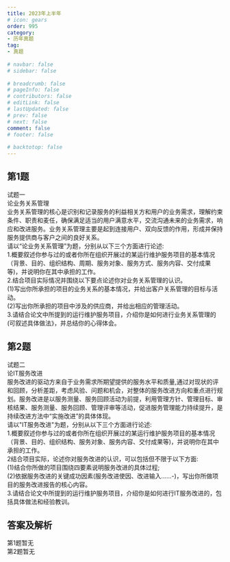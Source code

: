 ```yaml
---  
title: 2023年上半年  
# icon: gears  
order: 995  
category:  
- 历年真题  
tag:  
- 真题  
  
# navbar: false  
# sidebar: false  
  
# breadcrumb: false  
# pageInfo: false  
# contributors: false  
# editLink: false  
# lastUpdated: false  
# prev: false  
# next: false  
comment: false  
# footer: false  
  
# backtotop: false  
---  
```

## 第1题 ##

试题一  
论业务关系管理  
业务关系管理的核心是识别和记录服务的利益相关方和用户的业务需求，理解约束条件、职责和麦任，确保满足适当的用户满意水平，交流沟通未来的业务需求，响应和改进服务。业务关系管理主要是起到连接用户、双向反馈的作用，形成并保持服务提供商与客户之间的良好关系。  
请以“论业务关系管理”为题，分别从以下三个方面进行论述:  
1.概要叙述你参与过的或者你所在组织开展过的某运行维护服务项目的基本情况（背景、目的、组织结构、周期、服务对象、服务方式、服务内容、交付成果等)，并说明你在其中承担的工作。  
2.结合项目实际情况并围绕以下要点论述你对业务关系管理的认识。  
(1)写出你所承担的项目的业务关系的基本情况，并给出客户关系管理的目标与活动。  
(2)写出你所承担的项目中涉及的供应商，并给出相应的管理活动。  
3.请结合论文中所提到的运行维护服务项目，介绍你是如何进行业务关系管理的(可叙述具体做法》，并总结你的心得体会。  


## 第2题 ##

试题二  
论IT服务改进  
服务改进的驱动方来自于业务需求所期望提供的服务水平和质量,通过对现状的评和回顾，分析差距，考虑风验、问题和机会，对整体的服务改进方向和重点进行规划。服务改进是以服务测量、服务回顾活动为前提，利用管理方针、管理目标、审核结果、服务测量、服务回顾、管理评审等活动，促进服务管理能力持续提升，是持续改进方法中“实施改进”的具体体现。  
请以"IT服务改进"为题，分别从以下三个方面进行论述:  
1.概要叙述你参与过的或者你所在组织开展过的某运行维护服务项目的基本情况（背景、目的、组织结构、服务对象、服务内容、交付成果等)，并说明你在其中承担的工作。  
2结合项目实际，论述你对服务改进的认识，可以包括但不限于以下方面:  
(1)结合你所做的项目围绕四要素说明服务改进的具体过程;  
(2)依据服务改进的关键成功因素(服务改进使因、改进输入...…-)，写出你所做项目的服务改进报告的核心内容。  
3.请结合论文中所提到的运行维护服务项目，介绍你是如何进行IT服务改进的，包括具体做法和经验教训。  
  


## 答案及解析 ##

  

第1题暂无  
第2题暂无  


